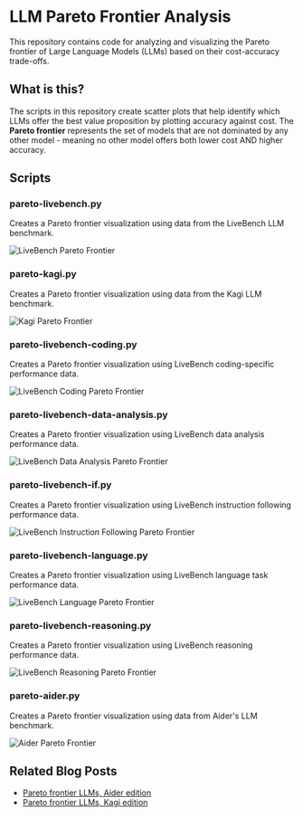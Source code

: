 # LLM Pareto Frontier Analysis

This repository contains code for analyzing and visualizing the Pareto frontier of Large Language Models (LLMs) based on their cost-accuracy trade-offs.

## What is this?

The scripts in this repository create scatter plots that help identify which LLMs offer the best value proposition by plotting accuracy against cost. The **Pareto frontier** represents the set of models that are not dominated by any other model - meaning no other model offers both lower cost AND higher accuracy.


## Scripts

### pareto-livebench.py
Creates a Pareto frontier visualization using data from the LiveBench LLM benchmark.

![LiveBench Pareto Frontier](pareto-livebench.png)

### pareto-kagi.py
Creates a Pareto frontier visualization using data from the Kagi LLM benchmark.

![Kagi Pareto Frontier](pareto-kagi.png)

### pareto-livebench-coding.py
Creates a Pareto frontier visualization using LiveBench coding-specific performance data.

![LiveBench Coding Pareto Frontier](pareto-livebench-coding.png)

### pareto-livebench-data-analysis.py
Creates a Pareto frontier visualization using LiveBench data analysis performance data.

![LiveBench Data Analysis Pareto Frontier](pareto-livebench-data-analysis.png)

### pareto-livebench-if.py
Creates a Pareto frontier visualization using LiveBench instruction following performance data.

![LiveBench Instruction Following Pareto Frontier](pareto-livebench-if.png)

### pareto-livebench-language.py
Creates a Pareto frontier visualization using LiveBench language task performance data.

![LiveBench Language Pareto Frontier](pareto-livebench-language.png)

### pareto-livebench-reasoning.py
Creates a Pareto frontier visualization using LiveBench reasoning performance data.

![LiveBench Reasoning Pareto Frontier](pareto-livebench-reasoning.png)

### pareto-aider.py  
Creates a Pareto frontier visualization using data from Aider's LLM benchmark.

![Aider Pareto Frontier](pareto-aider.png)

## Related Blog Posts

- [Pareto frontier LLMs, Aider edition](https://samek.fyi/pareto-frontier-llms-aider-edition/)
- [Pareto frontier LLMs, Kagi edition](https://samek.fyi/pareto-frontier-models-kagi-edition/)
